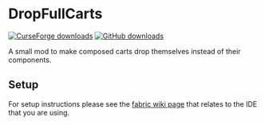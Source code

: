 # DropFullCarts

[![CurseForge downloads](http://cf.way2muchnoise.eu/full_599282_downloads.svg)](https://www.curseforge.com/minecraft/mc-mods/dropfullcarts)
[![GitHub downloads](https://img.shields.io/github/downloads/altrisi/DropFullCarts/total?label=Github%20downloads&logo=github)](https://github.com/altrisi/DropFullCarts/releases)

A small mod to make composed carts drop themselves instead of their components.

## Setup

For setup instructions please see the [fabric wiki page](https://fabricmc.net/wiki/tutorial:setup) that relates to the IDE that you are using.
